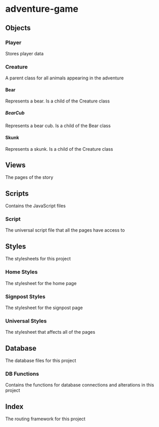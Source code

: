 # adventure-game
## Objects
### Player
Stores player data
### Creature
A parent class for all animals appearing in the adventure
#### Bear
Represents a bear. Is a child of the Creature class
##### BearCub
Represents a bear cub. Is a child of the Bear class
#### Skunk
Represents a skunk. Is a child of the Creature class
## Views
The pages of the story
## Scripts
Contains the JavaScript files
### Script
The universal script file that all the pages have access to
## Styles
The stylesheets for this project
### Home Styles
The stylesheet for the home page
### Signpost Styles
The stylesheet for the signpost page
### Universal Styles
The stylesheet that affects all of the pages
## Database
The database files for this project
### DB Functions
Contains the functions for database connections and alterations in this project
## Index
The routing framework for this project
